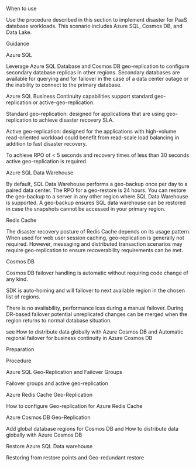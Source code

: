 
When to use 


 


Use the procedure described in this section to implement disaster for PaaS database workloads. This scenario includes Azure SQL, Cosmos DB, and Data Lake. 


 


Guidance 


Azure SQL 

Leverage Azure SQL Database and Cosmos DB  geo-replication to configure secondary database replicas in other regions. Secondary databases are available for querying and for failover in the case of a data center outage or the inability to connect to the primary database.  


Azure SQL Business Continuity capabilities support standard geo-replication or active-geo-replication.  

Standard geo-replication: designed for applications that are using geo-replication  to achieve disaster recovery SLA. 


Active geo-replication: designed for the applications with  high-volume read-oriented workload could benefit from read-scale load balancing in addition to fast disaster recovery. 


To achieve RPO of < 5 seconds and recovery times of less than 30 seconds active geo-replication is required. 




 


Azure SQL Data Warehouse 

By default, SQL Data Warehouse performs a geo-backup once per day to a paired data center. The RPO for a geo-restore is 24 hours. You can restore the geo-backup to a server in any other region where SQL Data Warehouse is supported. A geo-backup ensures SQL data warehouse can be restored in case the snapshots cannot be accessed in your primary region. 



 


Redis Cache 

The disaster recovery posture of Redis Cache depends on its usage pattern. When used for web user session caching, geo-replication is generally not required. However, messaging and distributed transaction scenarios may require geo-replication to ensure recoverability requirements can be met. 



 


Cosmos DB 

Cosmos DB failover handling is automatic without requiring code change of any kind.  


SDK is auto-homing and will failover to next available region in the chosen list of regions. 


There is no availability, performance loss during a manual failover. During DR-based failover potential unreplicated changes can be merged when the region returns to normal database situation. 


see How to distribute data globally with Azure Cosmos DB and Automatic regional failover for business continuity in Azure Cosmos DB 



 


 


 


Preparation 


 


Procedure 

Azure SQL Geo-Replication and Failover Groups 

 Failover groups and active geo-replication 



 


Azure Redis Cache Geo-Replication 

How to configure Geo-replication for Azure Redis Cache 




 

Azure Cosmos DB Geo-Replication 

Add global database regions for Cosmos DB and How to distribute data globally with Azure Cosmos DB 



Restore Azure SQL Data warehouse 

Restoring from restore points and Geo-redundant restore 



 


 

